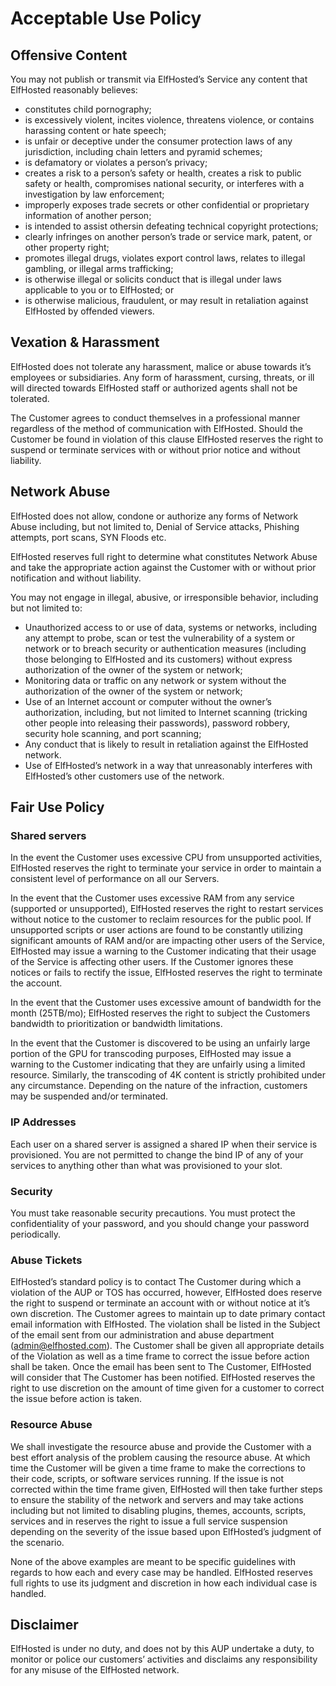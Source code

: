 # Acceptable Use Policy

## Offensive Content

You may not publish or transmit via ElfHosted’s Service any content that ElfHosted reasonably believes:

* constitutes child pornography;
* is excessively violent, incites violence, threatens violence, or contains harassing content or hate speech;
* is unfair or deceptive under the consumer protection laws of any jurisdiction, including chain letters and pyramid schemes;
* is defamatory or violates a person’s privacy;
* creates a risk to a person’s safety or health, creates a risk to public safety or health, compromises national security, or interferes with a investigation by law enforcement;
* improperly exposes trade secrets or other confidential or proprietary information of another person;
* is intended to assist othersin defeating technical copyright protections;
* clearly infringes on another person’s trade or service mark, patent, or other property right;
* promotes illegal drugs, violates export control laws, relates to illegal gambling, or illegal arms trafficking;
* is otherwise illegal or solicits conduct that is illegal under laws applicable to you or to ElfHosted; or
* is otherwise malicious, fraudulent, or may result in retaliation against ElfHosted by offended viewers.

## Vexation & Harassment

ElfHosted does not tolerate any harassment, malice or abuse towards it’s employees or subsidiaries. Any form of harassment, cursing, threats, or ill will directed towards ElfHosted staff or authorized agents shall not be tolerated.

The Customer agrees to conduct themselves in a professional manner regardless of the method of communication with ElfHosted. Should the Customer be found in violation of this clause ElfHosted reserves the right to suspend or terminate services with or without prior notice and without liability.

## Network Abuse

ElfHosted does not allow, condone or authorize any forms of Network Abuse including, but not limited to, Denial of Service attacks, Phishing attempts, port scans, SYN Floods etc.

ElfHosted reserves full right to determine what constitutes Network Abuse and take the appropriate action against the Customer with or without prior notification and without liability.

You may not engage in illegal, abusive, or irresponsible behavior, including but not limited to:

* Unauthorized access to or use of data, systems or networks, including any attempt to probe, scan or test the vulnerability of a system or network or to breach security or authentication measures (including those belonging to ElfHosted and its customers) without express authorization of the owner of the system or network;
* Monitoring data or traffic on any network or system without the authorization of the owner of the system or network;
* Use of an Internet account or computer without the owner’s authorization, including, but not limited to Internet scanning (tricking other people into releasing their passwords), password robbery, security hole scanning, and port scanning;
* Any conduct that is likely to result in retaliation against the ElfHosted network.
* Use of ElfHosted’s network in a way that unreasonably interferes with ElfHosted’s other customers use of the network.

## Fair Use Policy

### Shared servers

In the event the Customer uses excessive CPU from unsupported activities, ElfHosted reserves the right to terminate your service in order to maintain a consistent level of performance on all our Servers.

In the event that the Customer uses excessive RAM from any service (supported or unsupported), ElfHosted reserves the right to restart services without notice to the customer to reclaim resources for the public pool. If unsupported scripts or user actions are found to be constantly utilizing significant amounts of RAM and/or are impacting other users of the Service, ElfHosted may issue a warning to the Customer indicating that their usage of the Service is affecting other users. If the Customer ignores these notices or fails to rectify the issue, ElfHosted reserves the right to terminate the account.

In the event that the Customer uses excessive amount of bandwidth for the month (25TB/mo); ElfHosted reserves the right to subject the Customers bandwidth to prioritization or bandwidth limitations. 

In the event that the Customer is discovered to be using an unfairly large portion of the GPU for transcoding purposes, ElfHosted may issue a warning to the Customer indicating that they are unfairly using a limited resource. Similarly, the transcoding of 4K content is strictly prohibited under any circumstance. Depending on the nature of the infraction, customers may be suspended and/or terminated.

### IP Addresses

Each user on a shared server is assigned a shared IP when their service is provisioned. You are not permitted to change the bind IP of any of your services to anything other than what was provisioned to your slot.

### Security

You must take reasonable security precautions. You must protect the confidentiality of your password, and you should change your password periodically.

### Abuse Tickets

ElfHosted’s standard policy is to contact The Customer during which a violation of the AUP or TOS has occurred, however, ElfHosted does reserve the right to suspend or terminate an account with or without notice at it’s own discretion. The Customer agrees to maintain up to date primary contact email information with ElfHosted. The violation shall be listed in the Subject of the email sent from our administration and abuse department (admin@elfhosted.com). The Customer shall be given all appropriate details of the Violation as well as a time frame to correct the issue before action shall be taken. Once the email has been sent to The Customer, ElfHosted will consider that The Customer has been notified. ElfHosted reserves the right to use discretion on the amount of time given for a customer to correct the issue before action is taken.

### Resource Abuse

We shall investigate the resource abuse and provide the Customer with a best effort analysis of the problem causing the resource abuse. At which time the Customer will be given a time frame to make the corrections to their code, scripts, or software services running. If the issue is not corrected within the time frame given, ElfHosted will then take further steps to ensure the stability of the network and servers and may take actions including but not limited to disabling plugins, themes, accounts, scripts, services and in reserves the right to issue a full service suspension depending on the severity of the issue based upon ElfHosted’s judgment of the scenario.

None of the above examples are meant to be specific guidelines with regards to how each and every case may be handled. ElfHosted reserves full rights to use its judgment and discretion in how each individual case is handled.

## Disclaimer

ElfHosted is under no duty, and does not by this AUP undertake a duty, to monitor or police our customers’ activities and disclaims any responsibility for any misuse of the ElfHosted network.